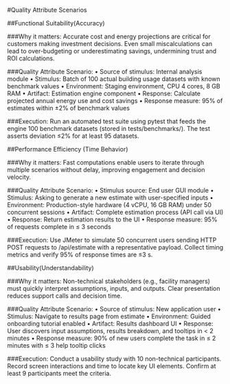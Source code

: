 #Quality Attribute Scenarios

##Functional Suitability(Accuracy)

###Why it matters:
Accurate cost and energy projections are critical for customers making investment decisions. Even small miscalculations can lead to over-budgeting or underestimating savings, undermining trust and ROI calculations.

###Quality Attribute Scenario:
• Source of stimulus: Internal analysis module
• Stimulus: Batch of 100 actual building usage datasets with known benchmark values
• Environment: Staging environment, CPU 4 cores, 8 GB RAM
• Artifact: Estimation engine component
• Response: Calculate projected annual energy use and cost savings
• Response measure: 95% of estimates within ±2% of benchmark values

###Execution:
Run an automated test suite using pytest that feeds the engine 100 benchmark datasets (stored in tests/benchmarks/). The test asserts deviation ≤2% for at least 95 datasets.

##Performance Efficiency (Time Behavior)

###Why it matters:
Fast computations enable users to iterate through multiple scenarios without delay, improving engagement and decision velocity.

###Quality Attribute Scenario:
• Stimulus source: End user GUI module
• Stimulus: Asking to generate a new estimate with user-specified inputs
• Environment: Production-style hardware (4 vCPU, 16 GB RAM) under 50 concurrent sessions
• Artifact: Complete estimation process (API call via UI)
• Response: Return estimation results to the UI
• Response measure: 95% of requests complete in ≤ 3 seconds

###Execution:
Use JMeter to simulate 50 concurrent users sending HTTP POST requests to /api/estimate with a representative payload. Collect timing metrics and verify 95% of response times are ≤3 s.

##Usability(Understandability)

###Why it matters:
Non-technical stakeholders (e.g., facility managers) must quickly interpret assumptions, inputs, and outputs. Clear presentation reduces support calls and decision time.

###Quality Attribute Scenario:
• Source of stimulus: New application user
• Stimulus: Navigate to results page from estimate
• Environment: Guided onboarding tutorial enabled
• Artifact: Results dashboard UI
• Response: User discovers input assumptions, results breakdown, and tooltips in < 2 minutes
• Response measure: 90% of new users complete the task in ≤ 2 minutes with ≤ 3 help tooltip clicks

###Execution:
Conduct a usability study with 10 non-technical participants. Record screen interactions and time to locate key UI elements. Confirm at least 9 participants meet the criteria.
